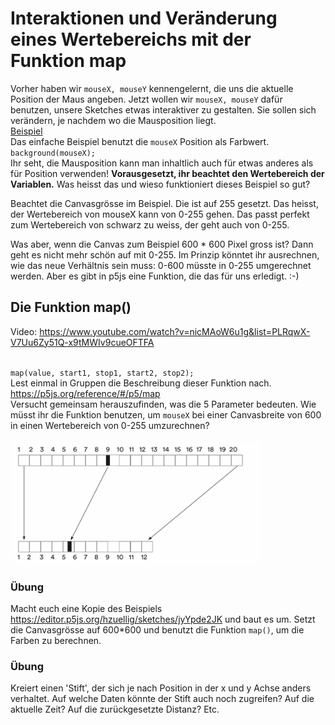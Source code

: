 # Interaktionen und Veränderung eines Wertebereichs mit der Funktion map
Vorher haben wir `mouseX, mouseY` kennengelernt, die uns die aktuelle Position der Maus angeben.
Jetzt wollen wir `mouseX, mouseY` dafür benutzen, unsere Sketches etwas interaktiver zu gestalten. Sie sollen sich verändern, je nachdem wo die Mausposition liegt.<br/>
[Beispiel ](https://editor.p5js.org/hzuellig/sketches/jyYpde2JK)<br/>
Das einfache Beispiel benutzt die `mouseX` Position als Farbwert. 
`background(mouseX);`<br/>
Ihr seht, die Mausposition kann man inhaltlich auch für etwas anderes als für Position verwenden! 
**Vorausgesetzt, ihr beachtet den Wertebereich der Variablen.**
Was heisst das und wieso funktioniert dieses Beispiel so gut? <br/>

Beachtet die Canvasgrösse im Beispiel. Die ist auf 255 gesetzt. Das heisst, der Wertebereich von mouseX kann von 0-255 gehen. Das passt perfekt zum Wertebereich von schwarz zu weiss, der geht auch von 0-255. <br/>

Was aber, wenn die Canvas zum Beispiel 600 * 600 Pixel gross ist? Dann geht es nicht mehr schön auf mit 0-255.
Im Prinzip könntet ihr ausrechnen, wie das neue Verhältnis sein muss: 0-600 müsste in 0-255 umgerechnet werden. 
Aber es gibt in p5js eine Funktion, die das für uns erledigt. :-)

## Die Funktion map()
Video: https://www.youtube.com/watch?v=nicMAoW6u1g&list=PLRqwX-V7Uu6Zy51Q-x9tMWIv9cueOFTFA <br/><br/>

`map(value, start1, stop1, start2, stop2);`<br/>
Lest einmal in Gruppen die Beschreibung dieser Funktion nach.<br/>
https://p5js.org/reference/#/p5/map<br/>
Versucht gemeinsam herauszufinden, was die 5 Parameter bedeuten. 
Wie müsst ihr die Funktion benutzen, um `mouseX` bei einer Canvasbreite von 600 in einen Wertebereich von 0-255 umzurechnen?<br/>

<img src="../images/Map.png" width="400"/>

### Übung 
Macht euch eine Kopie des Beispiels https://editor.p5js.org/hzuellig/sketches/jyYpde2JK und baut es um. Setzt die Canvasgrösse auf 600*600 und benutzt die Funktion `map()`, um die Farben zu berechnen.

### Übung
Kreiert einen 'Stift', der sich je nach Position in der x und y Achse anders verhaltet. Auf welche Daten könnte der Stift auch noch zugreifen? Auf die aktuelle Zeit? Auf die zurückgesetzte Distanz? Etc.

